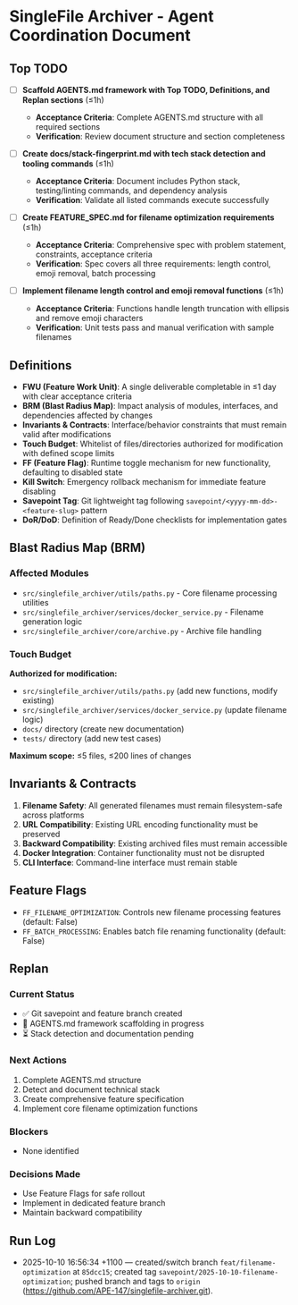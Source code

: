# SingleFile Archiver - Agent Coordination Document

## Top TODO

- [ ] **Scaffold AGENTS.md framework with Top TODO, Definitions, and Replan sections** (≤1h)
  - **Acceptance Criteria**: Complete AGENTS.md structure with all required sections
  - **Verification**: Review document structure and section completeness

- [ ] **Create docs/stack-fingerprint.md with tech stack detection and tooling commands** (≤1h)
  - **Acceptance Criteria**: Document includes Python stack, testing/linting commands, and dependency analysis
  - **Verification**: Validate all listed commands execute successfully

- [ ] **Create FEATURE_SPEC.md for filename optimization requirements** (≤1h)
  - **Acceptance Criteria**: Comprehensive spec with problem statement, constraints, acceptance criteria
  - **Verification**: Spec covers all three requirements: length control, emoji removal, batch processing

- [ ] **Implement filename length control and emoji removal functions** (≤1h)
  - **Acceptance Criteria**: Functions handle length truncation with ellipsis and remove emoji characters
  - **Verification**: Unit tests pass and manual verification with sample filenames

## Definitions

- **FWU (Feature Work Unit)**: A single deliverable completable in ≤1 day with clear acceptance criteria
- **BRM (Blast Radius Map)**: Impact analysis of modules, interfaces, and dependencies affected by changes
- **Invariants & Contracts**: Interface/behavior constraints that must remain valid after modifications
- **Touch Budget**: Whitelist of files/directories authorized for modification with defined scope limits
- **FF (Feature Flag)**: Runtime toggle mechanism for new functionality, defaulting to disabled state
- **Kill Switch**: Emergency rollback mechanism for immediate feature disabling
- **Savepoint Tag**: Git lightweight tag following `savepoint/<yyyy-mm-dd>-<feature-slug>` pattern
- **DoR/DoD**: Definition of Ready/Done checklists for implementation gates

## Blast Radius Map (BRM)

### Affected Modules
- `src/singlefile_archiver/utils/paths.py` - Core filename processing utilities
- `src/singlefile_archiver/services/docker_service.py` - Filename generation logic
- `src/singlefile_archiver/core/archive.py` - Archive file handling

### Touch Budget
**Authorized for modification:**
- `src/singlefile_archiver/utils/paths.py` (add new functions, modify existing)
- `src/singlefile_archiver/services/docker_service.py` (update filename logic)
- `docs/` directory (create new documentation)
- `tests/` directory (add new test cases)

**Maximum scope:** ≤5 files, ≤200 lines of changes

## Invariants & Contracts

1. **Filename Safety**: All generated filenames must remain filesystem-safe across platforms
2. **URL Compatibility**: Existing URL encoding functionality must be preserved
3. **Backward Compatibility**: Existing archived files must remain accessible
4. **Docker Integration**: Container functionality must not be disrupted
5. **CLI Interface**: Command-line interface must remain stable

## Feature Flags

- `FF_FILENAME_OPTIMIZATION`: Controls new filename processing features (default: False)
- `FF_BATCH_PROCESSING`: Enables batch file renaming functionality (default: False)

## Replan

### Current Status
- ✅ Git savepoint and feature branch created
- 🔄 AGENTS.md framework scaffolding in progress
- ⏳ Stack detection and documentation pending

### Next Actions
1. Complete AGENTS.md structure
2. Detect and document technical stack
3. Create comprehensive feature specification
4. Implement core filename optimization functions

### Blockers
- None identified

### Decisions Made
- Use Feature Flags for safe rollout
- Implement in dedicated feature branch
- Maintain backward compatibility

## Run Log

- 2025-10-10 16:56:34 +1100 — created/switch branch `feat/filename-optimization` at `85dcc15`; created tag `savepoint/2025-10-10-filename-optimization`; pushed branch and tags to `origin` (https://github.com/APE-147/singlefile-archiver.git).

